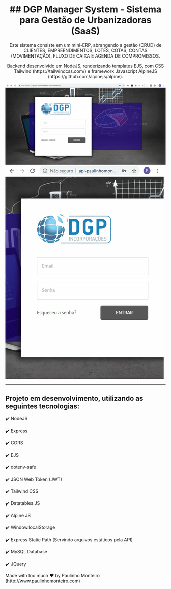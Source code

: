 <h1 align="center">
## DGP Manager System - Sistema para Gestão de Urbanizadoras (SaaS)
</h1>

<p align="center">Este sistema consiste em um mini-ERP, abrangendo a gestão (CRUD) de CLIENTES, EMPREENDIMENTOS, LOTES, COTAS, CONTAS (MOVIMENTAÇÃO), FLUXO DE CAIXA E AGENDA DE COMPROMISSOS.</p>

<p align="center">Backend desenvolvido em NodeJS, renderizando templates EJS, com CSS Tailwind (https://tailwindcss.com/) e framework Javascript AlpineJS (https://github.com/alpinejs/alpine).</p>

![Screenshot](telagrande.gif)
![Screenshot](telapequena.gif)

<hr />


## Projeto em desenvolvimento, utilizando as seguintes tecnologias:

✔️ NodeJS

✔️ Express

✔️ CORS

✔️ EJS

✔️ dotenv-safe

✔️ JSON Web Token (JWT)

✔️ Tailwind CSS

✔️ Datatables.JS

✔️ Alpine JS

✔️ Window.localStorage

✔️ Express Static Path (Servindo arquivos estáticos pela API)

✔️ MySQL Database

✔️ JQuery


Made with too much ♥ by Paulinho Monteiro (http://www.paulinhomonteiro.com)
